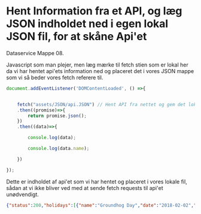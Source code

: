 # Hent Information fra et API, og læg JSON indholdet ned i egen lokal JSON fil, for at skåne Api'et

Dataservice Mappe 08.

Javascript som man plejer, men læg mærke til fetch stien som er lokal her da vi har hentet api'ets information ned og placeret det i vores JSON mappe som vi så beder vores fetch referere til.

```javascript
document.addEventListener('DOMContentLoaded', () =>{


	fetch("assets/JSON/api.JSON") // Hent API fra nettet og gem det lokalt så du henter informationen derfra fremadrettet for at skåne API'ets server, Se JSON filen
	.then((promise)=>{
		return promise.json();
	})
	.then((data)=>{

		console.log(data);

		console.log(data.name);

	})

});
```
Dette er indholdet af api'et som vi har hentet og placeret i vores lokale fil, sådan at vi ikke bliver ved med at sende fetch requests til api'et unødvendigt.

```JSON
{"status":200,"holidays":[{"name":"Groundhog Day","date":"2018-02-02","observed":"2018-02-02","public":false},{"name":"Ash Wednesday","date":"2018-02-14","observed":"2018-02-14","public":false},{"name":"Valentine's Day","date":"2018-02-14","observed":"2018-02-14","public":false},{"name":"George Washington's Birthday","date":"2018-02-19","observed":"2018-02-19","public":true}]}
```